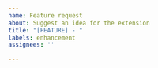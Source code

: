 ```yaml
---
name: Feature request
about: Suggest an idea for the extension
title: "[FEATURE] - "
labels: enhancement
assignees: ''

---
```


<!-- Please search existing issues to avoid creating duplicates. -->

<!-- Describe the feature you'd like. -->